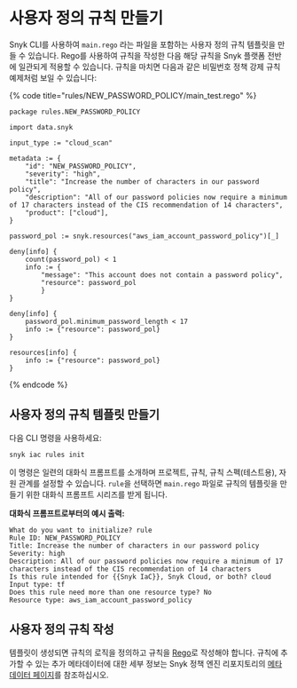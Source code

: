 # 사용자 정의 규칙 만들기

Snyk CLI를 사용하여 `main.rego` 라는 파일을 포함하는 사용자 정의 규칙 템플릿을 만들 수 있습니다. Rego를 사용하여 규칙을 작성한 다음 해당 규칙을 Snyk 플랫폼 전반에 일관되게 적용할 수 있습니다. 규칙을 마치면 다음과 같은 비밀번호 정책 강제 규칙 예제처럼 보일 수 있습니다:

{% code title="rules/NEW_PASSWORD_POLICY/main_test.rego" %}
```
package rules.NEW_PASSWORD_POLICY

import data.snyk

input_type := "cloud_scan"

metadata := {
	"id": "NEW_PASSWORD_POLICY",
	"severity": "high",
	"title": "Increase the number of characters in our password policy",
	"description": "All of our password policies now require a minimum of 17 characters instead of the CIS recommendation of 14 characters",
	"product": ["cloud"],
}

password_pol := snyk.resources("aws_iam_account_password_policy")[_]

deny[info] {
	count(password_pol) < 1 
	info := {
		"message": "This account does not contain a password policy",
		"resource": password_pol
		}
}

deny[info] {
	password_pol.minimum_password_length < 17
	info := {"resource": password_pol}
}

resources[info] {
	info := {"resource": password_pol}
}
```
{% endcode %}

## 사용자 정의 규칙 템플릿 만들기

다음 CLI 명령을 사용하세요:

```
snyk iac rules init
```

이 명령은 일련의 대화식 프롬프트를 소개하며 프로젝트, 규칙, 규칙 스펙(테스트용), 자원 관계를 설정할 수 있습니다. `rule`을 선택하면 `main.rego` 파일로 규칙의 템플릿을 만들기 위한 대화식 프롬프트 시리즈를 받게 됩니다.

**대화식 프롬프트로부터의 예시 출력:**

```
What do you want to initialize? rule
Rule ID: NEW_PASSWORD_POLICY
Title: Increase the number of characters in our password policy
Severity: high
Description: All of our password policies now require a minimum of 17 characters instead of the CIS recommendation of 14 characters
Is this rule intended for {{Snyk IaC}}, Snyk Cloud, or both? cloud
Input type: tf
Does this rule need more than one resource type? No
Resource type: aws_iam_account_password_policy
```

## 사용자 정의 규칙 작성

템플릿이 생성되면 규칙의 로직을 정의하고 규칙을 [Rego](https://www.openpolicyagent.org/docs/latest/policy-language/)로 작성해야 합니다. 규칙에 추가할 수 있는 추가 메타데이터에 대한 세부 정보는 Snyk 정책 엔진 리포지토리의 [메타데이터 페이지](https://github.com/snyk/policy-engine/blob/main/docs/policy\_spec.md#metadata)를 참조하십시오.